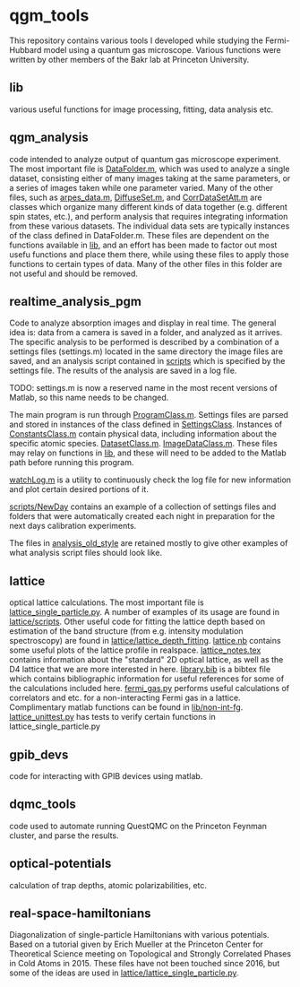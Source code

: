 # qgm_tools
This repository contains various tools I developed while studying the Fermi-Hubbard model using a quantum gas microscope. Various functions were written by other members of the Bakr lab at Princeton University.

## lib
various useful functions for image processing, fitting, data analysis etc.

## qgm_analysis
code intended to analyze output of quantum gas microscope experiment. The most important file is [DataFolder.m](qgm_analysis/DataFolder.m),
which was used to analyze a single dataset, consisting either of many images taking at the same parameters,
or a series of images taken while one parameter varied. Many of the other files, such as [arpes_data.m](qgm_analysis/arpes_data.m), 
[DiffuseSet.m](qgm_analysis/DiffuseSet.m), and [CorrDataSetAtt.m](qgm_analysis/CorrDataSetAtt.m) are classes which organize many different kinds of data together 
(e.g. different spin states, etc.), and perform analysis that requires integrating information from these various datasets.
The individual data sets are typically instances of the class defined in DataFolder.m. These files are dependent on the 
functions available in [lib](lib), and an effort has been made to factor out most usefu functions and place them there, 
while using these files to apply those functions to certain types of data. Many of the other files in this folder are not
 useful and should be removed.

## realtime_analysis_pgm
Code to analyze absorption images and display in real time. The general idea is: data from a camera is saved in a folder,
and analyzed as it arrives. The specific analysis to be performed is described by a combination of a settings files (settings.m)
located in the same directory the image files are saved, and an analysis script contained in [scripts](realtime_analysis_pgm/scripts)
which is specified by the settings file. The results of the analysis are saved in a log file.

TODO: settings.m is now a reserved name in the most recent versions of Matlab, so this name needs to be
changed.  

The main program is run through [ProgramClass.m](realtime_analysis_pgm/ProgramClass.m). Settings files are parsed and
stored in instances of the class defined in [SettingsClass](realtime_analysis_pgm/SettingsClass.m).
Instances of [ConstantsClass.m](realtime_analysis_pgm/ConstantsClass.m) contain physical data, including
information about the specific atomic species. [DatasetClass.m](realtime_analysis_pgm/DatasetClass.m).
[ImageDataClass.m](realtime_analysis_pgm/ImageDataClass.m). These files may relay on functions in [lib](lib),
and these will need to be added to the Matlab path before running this program.

[watchLog.m](realtime_analysis_pgm/watchLog.m) is a utility to continuously check the log file for new information and plot
certain desired portions of it.  

[scripts/NewDay](realtime_analysis_pgm/scripts/NewDay) contains an example of a collection of settings files and folders
that were automatically created each night in preparation for the next days calibration experiments.

The files in [analysis_old_style](realtime_analysis_pgm/analysis_old_style) are retained mostly to give other examples of
what analysis script files should look like.

## lattice
optical lattice calculations. The most important file is [lattice_single_particle.py](lattice/lattice_single_particle.py). A number of examples
of its usage are found in [lattice/scripts](lattice/scripts). Other useful code for fitting the lattice depth based on estimation of
the band structure (from e.g. intensity modulation spectroscopy) are found in [lattice/lattice_depth_fitting](lattice/lattice_depth_fitting).
[lattice.nb](lattice/lattice.nb) contains some useful plots of the lattice profile in realspace. [lattice_notes.tex](lattice/lattice_notes.tex) 
contains information about the "standard" 2D optical lattice, as well as the D4 lattice that we are more interested in
here. [library.bib](lattice/library.bib) is a bibtex file which contains bibliographic information for useful references for
some of the calculations included here. [fermi_gas.py](lattice/fermi_gas.py) performs useful calculations of correlators
and etc. for a non-interacting Fermi gas in a lattice. Complimentary matlab functions can be found in [lib/non-int-fg](lib/non-int-fg).
[lattice_unittest.py](lattice/lattice_unittest.py) has tests to verify certain functions in lattice_single_particle.py
  
## gpib_devs
code for interacting with GPIB devices using matlab.

## dqmc_tools
code used to automate running QuestQMC on the Princeton Feynman cluster, and parse the results.

## optical-potentials
calculation of trap depths, atomic polarizabilities, etc.

## real-space-hamiltonians
Diagonalization of single-particle Hamiltonians with various potentials. Based on a tutorial given by Erich Mueller at
 the Princeton Center for Theoretical Science meeting on Topological and Strongly Correlated Phases in Cold Atoms in 2015.
 These files have not been touched since 2016, but some of the ideas are used in [lattice/lattice_single_particle.py](lattice/lattice_single_particle.py). 

